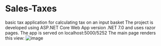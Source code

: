 # Sales-Taxes
basic tax application for calculating tax on an input basket
The project is developed using ASP.NET Core Web App version .NET 7.0 and uses razor pages.
The app is served on localhost:5000/5252
The main page renders this view:
![image](https://github.com/Kefuoe/Sales-Taxes/assets/66252154/2c7d4fbd-21c5-47e7-8496-bf0535157868)

